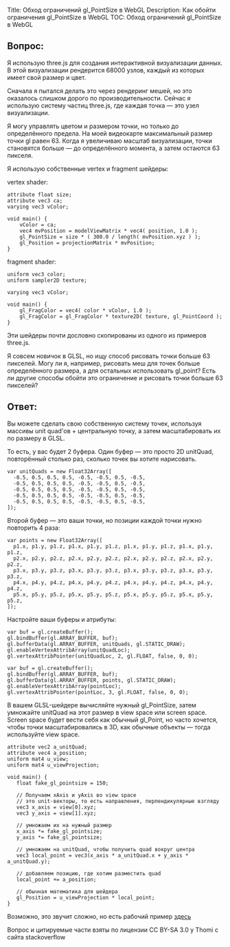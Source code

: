 Title: Обход ограничений gl_PointSize в WebGL
Description: Как обойти ограничения gl_PointSize в WebGL
TOC: Обход ограничений gl_PointSize в WebGL

## Вопрос:

Я использую three.js для создания интерактивной визуализации данных. В этой визуализации рендерится 68000 узлов, каждый из которых имеет свой размер и цвет.

Сначала я пытался делать это через рендеринг мешей, но это оказалось слишком дорого по производительности. Сейчас я использую систему частиц three.js, где каждая точка — это узел визуализации.

Я могу управлять цветом и размером точки, но только до определённого предела. На моей видеокарте максимальный размер точки gl равен 63. Когда я увеличиваю масштаб визуализации, точки становятся больше — до определённого момента, а затем остаются 63 пикселя.

Я использую собственные vertex и fragment шейдеры:

vertex shader:

    attribute float size;
    attribute vec3 ca;
    varying vec3 vColor;

    void main() {
        vColor = ca;
        vec4 mvPosition = modelViewMatrix * vec4( position, 1.0 );
        gl_PointSize = size * ( 300.0 / length( mvPosition.xyz ) );
        gl_Position = projectionMatrix * mvPosition;
    }

fragment shader:

    uniform vec3 color;
    uniform sampler2D texture;

    varying vec3 vColor;

    void main() {
        gl_FragColor = vec4( color * vColor, 1.0 );
        gl_FragColor = gl_FragColor * texture2D( texture, gl_PointCoord );
    }

Эти шейдеры почти дословно скопированы из одного из примеров three.js.

Я совсем новичок в GLSL, но ищу способ рисовать точки больше 63 пикселей. Могу ли я, например, рисовать меш для точек больше определённого размера, а для остальных использовать gl_point? Есть ли другие способы обойти это ограничение и рисовать точки больше 63 пикселей?

## Ответ:

Вы можете сделать свою собственную систему точек, используя массивы unit quad'ов + центральную точку, а затем масштабировать их по размеру в GLSL.

То есть, у вас будет 2 буфера. Один буфер — это просто 2D unitQuad, повторённый столько раз, сколько точек вы хотите нарисовать.

    var unitQuads = new Float32Array([
      -0.5, 0.5, 0.5, 0.5, -0.5, -0.5, 0.5, -0.5,
      -0.5, 0.5, 0.5, 0.5, -0.5, -0.5, 0.5, -0.5,
      -0.5, 0.5, 0.5, 0.5, -0.5, -0.5, 0.5, -0.5,
      -0.5, 0.5, 0.5, 0.5, -0.5, -0.5, 0.5, -0.5,
      -0.5, 0.5, 0.5, 0.5, -0.5, -0.5, 0.5, -0.5,
    ]);

Второй буфер — это ваши точки, но позиции каждой точки нужно повторить 4 раза:

    var points = new Float32Array([
      p1.x, p1.y, p1.z, p1.x, p1.y, p1.z, p1.x, p1.y, p1.z, p1.x, p1.y, p1.z,
      p2.x, p2.y, p2.z, p2.x, p2.y, p2.z, p2.x, p2.y, p2.z, p2.x, p2.y, p2.z,
      p3.x, p3.y, p3.z, p3.x, p3.y, p3.z, p3.x, p3.y, p3.z, p3.x, p3.y, p3.z,
      p4.x, p4.y, p4.z, p4.x, p4.y, p4.z, p4.x, p4.y, p4.z, p4.x, p4.y, p4.z,
      p5.x, p5.y, p5.z, p5.x, p5.y, p5.z, p5.x, p5.y, p5.z, p5.x, p5.y, p5.z,
    ]);

Настройте ваши буферы и атрибуты:

    var buf = gl.createBuffer();
    gl.bindBuffer(gl.ARRAY_BUFFER, buf);
    gl.bufferData(gl.ARRAY_BUFFER, unitQuads, gl.STATIC_DRAW);
    gl.enableVertexAttribArray(unitQuadLoc);
    gl.vertexAttribPointer(unitQuadLoc, 2, gl.FLOAT, false, 0, 0);

    var buf = gl.createBuffer();
    gl.bindBuffer(gl.ARRAY_BUFFER, buf);
    gl.bufferData(gl.ARRAY_BUFFER, points, gl.STATIC_DRAW);
    gl.enableVertexAttribArray(pointLoc);
    gl.vertexAttribPointer(pointLoc, 3, gl.FLOAT, false, 0, 0);

В вашем GLSL-шейдере вычисляйте нужный gl_PointSize, затем умножайте unitQuad на этот размер в view space или screen space. Screen space будет вести себя как обычный gl_Point, но часто хочется, чтобы точки масштабировались в 3D, как обычные объекты — тогда используйте view space.

    attribute vec2 a_unitQuad;
    attribute vec4 a_position;
    uniform mat4 u_view;
    uniform mat4 u_viewProjection;

    void main() {
       float fake_gl_pointsize = 150;
       
       // Получаем xAxis и yAxis во view space
       // это unit-векторы, то есть направления, перпендикулярные взгляду
       vec3 x_axis = view[0].xyz;
       vec3 y_axis = view[1].xyz;
       
       // умножаем их на нужный размер
       x_axis *= fake_gl_pointsize;
       y_axis *= fake_gl_pointsize;

       // умножаем на unitQuad, чтобы получить quad вокруг центра
       vec3 local_point = vec3(x_axis * a_unitQuad.x + y_axis * a_unitQuad.y);

       // добавляем позицию, где хотим разместить quad
       local_point += a_position;

       // обычная математика для шейдера
       gl_Position = u_viewProjection * local_point;
    }

Возможно, это звучит сложно, но есть рабочий пример [здесь][1]

  [1]: https://www.khronos.org/registry/webgl/sdk/demos/google/particles/

<div class="so">
  <div>Вопрос и цитируемые части взяты по лицензии CC BY-SA 3.0 у
    <a data-href="http://tech-foo.net">Thomi</a>
    с сайта
    <a data-href="https://stackoverflow.com/questions/15371940">stackoverflow</a>
  </div>
</div> 